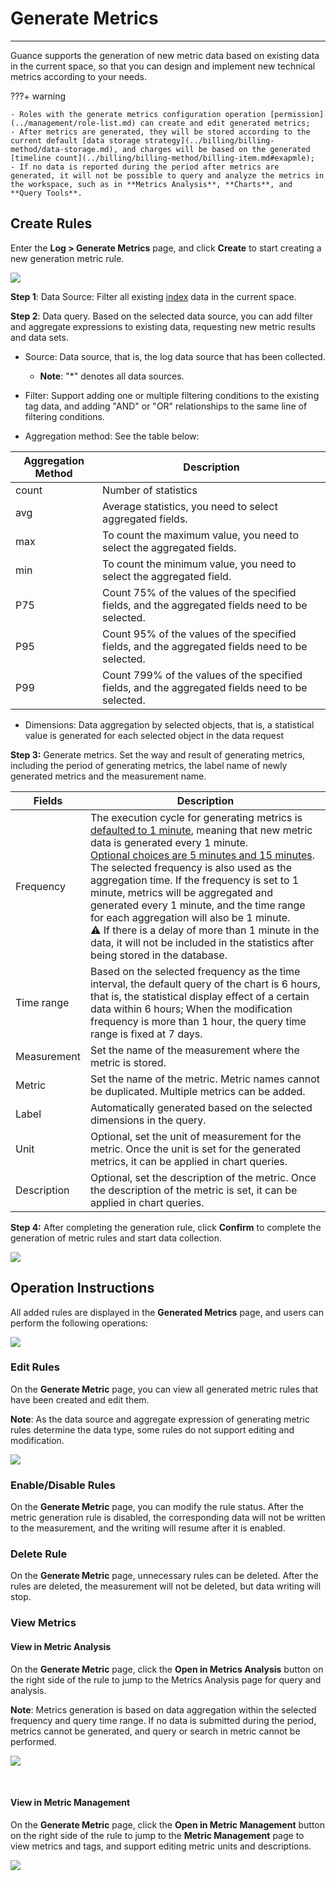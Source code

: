 # Generate Metrics
---


Guance supports the generation of new metric data based on existing data in the current space, so that you can design and implement new technical metrics according to your needs.

???+ warning 

    - Roles with the generate metrics configuration operation [permission](../management/role-list.md) can create and edit generated metrics;  
    - After metrics are generated, they will be stored according to the current default [data storage strategy](../billing/billing-method/data-storage.md), and charges will be based on the generated [timeline count](../billing/billing-method/billing-item.md#exapmle);   
    - If no data is reported during the period after metrics are generated, it will not be possible to query and analyze the metrics in the workspace, such as in **Metrics Analysis**, **Charts**, and **Query Tools**.	

## Create Rules

Enter the **Log > Generate Metrics** page, and click **Create** to start creating a new generation metric rule.

![](img/log-metrics-en-1.png)

**Step 1**: Data Source: Filter all existing [index](./multi-index.md) data in the current space.

**Step 2**: Data query. Based on the selected data source, you can add filter and aggregate expressions to existing data, requesting new metric results and data sets.

- Source: Data source, that is, the log data source that has been collected. 

    - **Note**: "*" denotes all data sources.

- Filter: Support adding one or multiple filtering conditions to the existing tag data, and adding "AND" or "OR" relationships to the same line of filtering conditions.

- Aggregation method: See the table below:

| Aggregation Method | Description |
| --- | --- |
| count | Number of statistics |
| avg | Average statistics, you need to select aggregated fields. |
| max | To count the maximum value, you need to select the aggregated fields. |
| min | To count the minimum value, you need to select the aggregated field. |
| P75 | Count 75% of the values of the specified fields, and the aggregated fields need to be selected. |
| P95 | Count 95% of the values of the specified fields, and the aggregated fields need to be selected. |
| P99 | Count 799% of the values of the specified fields, and the aggregated fields need to be selected. |

- Dimensions: Data aggregation by selected objects, that is, a statistical value is generated for each selected object in the data request

**Step 3:** Generate metrics. Set the way and result of generating metrics, including the period of generating metrics, the label name of newly generated metrics and the measurement name.

| Fields | Description |
| --- | --- |
| Frequency | The execution cycle for generating metrics is <u>defaulted to 1 minute</u>, meaning that new metric data is generated every 1 minute.<br/><u>Optional choices are 5 minutes and 15 minutes</u>.<br/>The selected frequency is also used as the aggregation time. If the frequency is set to 1 minute, metrics will be aggregated and generated every 1 minute, and the time range for each aggregation will also be 1 minute.<br/>:warning: If there is a delay of more than 1 minute in the data, it will not be included in the statistics after being stored in the database. |
| Time range | Based on the selected frequency as the time interval, the default query of the chart is 6 hours, that is, the statistical display effect of a certain data within 6 hours; When the modification frequency is more than 1 hour, the query time range is fixed at 7 days. |
| Measurement | Set the name of the measurement where the metric is stored. |
| Metric | Set the name of the metric. Metric names cannot be duplicated. Multiple metrics can be added. |
| Label | Automatically generated based on the selected dimensions in the query. |
| Unit | Optional, set the unit of measurement for the metric. Once the unit is set for the generated metrics, it can be applied in chart queries. |
| Description | Optional, set the description of the metric. Once the description of the metric is set, it can be applied in chart queries. |


**Step 4:** After completing the generation rule, click **Confirm** to complete the generation of metric rules and start data collection.


![](img/log-metrics-en-2.png)

## Operation Instructions

All added rules are displayed in the **Generated Metrics** page, and users can perform the following operations:

![](img/2.log_metrics_2.png)

### Edit Rules

On the **Generate Metric** page, you can view all generated metric rules that have been created and edit them.

**Note**: As the data source and aggregate expression of generating metric rules determine the data type, some rules do not support editing and modification.

![](img/log-metrics-en-3.png)

### Enable/Disable Rules

On the **Generate Metric** page, you can modify the rule status. After the metric generation rule is disabled, the corresponding data will not be written to the measurement, and the writing will resume after it is enabled.

### Delete Rule

On the **Generate Metric** page, unnecessary rules can be deleted. After the rules are deleted, the measurement will not be deleted, but data writing will stop.

### View Metrics

#### View in Metric Analysis

On the **Generate Metric** page, click the **Open in Metrics Analysis** button on the right side of the rule to jump to the Metrics Analysis page for query and analysis.

**Note**: Metrics generation is based on data aggregation within the selected frequency and query time range. If no data is submitted during the period, metrics cannot be generated, and query or search in metric cannot be performed.

![](img/log-metrics-en-4.png)

​	

#### View in Metric Management

On the **Generate Metric** page, click the **Open in Metric Management** button on the right side of the rule to jump to the **Metric Management** page to view metrics and tags, and support editing metric units and descriptions.

![](img/log-metrics-en-5.png)
